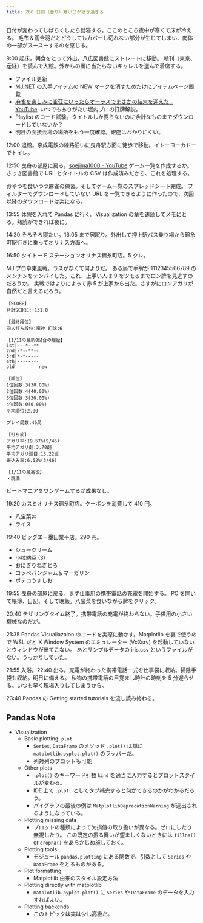 ```yaml
---
title: 260 日目（曇り）寒い日が続き過ぎる
---
```


日付が変わってしばらくしたら就寝する。ここのところ夜中が寒くて床が冷える。
毛布＆雨合羽だとどうしてもカバーし切れない部分が生じてしまい、肉体の一部がスースーするのを感じる。

9:00 起床。朝食をとって外出。八広図書館にストレートに移動。
朝刊（東京、産経）を読んで入館。外からの風に当たらないキャレルを選んで着席する。

* ファイル更新
* [MJ.NET] の入手アイテムの NEW マークを消すためだけにアイテムページ閲覧
* [麻雀を楽しみに雀荘にいったらオーラスでまさかの結末を迎えた - YouTube](https://www.youtube.com/watch?v=-CYzr3B1K_w):
  いつでもありがたい堀内プロの打牌解説。
* Playlist のコード試験。タイトルしか要らないのに余計なものまでダウンロードしていないか？
* 明日の面接会場の場所をもう一度確認。銀座はわかりにくい。

12:00 退館。京成電鉄の線路沿いに曳舟駅方面に徒歩で移動。イトーヨーカドーでトイレ。

12:50 曳舟の部屋に戻る。[soejima1000 - YouTube][soejima1000] ゲーム一覧を作成するか。
さっき図書館で URL とタイトルの CSV は作成済みだから、これを処理する。

おやつを食いつつ麻雀の練習。そしてゲーム一覧のスプレッドシート完成。
フィルターでダウンロードしていない URL を一覧できるように作ったので、次回以降のダウンロードは楽になる。

13:55 休憩を入れて Pandas に行く。Visualization の章を速読してメモにとる。熟読ができれば夜に。

14:30 そろそろ寝たい。16:05 まで居眠り。外出して押上駅バス乗り場から錦糸町駅行きに乗ってオリナス方面へ。

16:50 タイトー F ステーションオリナス錦糸町店。5 クレ。

MJ プロ卓東風戦。ラスがなくて何よりだ。
ある局で手牌が 1112345566789 のメンチンをテンパイした。これ、上手い人は 9 をツモるまでロン牌を見逃すのだろうか。
実戦ではよりによって赤 5 が上家から出た。さすがにロンアガリが自然だと言えるだろう。

```text
【SCORE】
合計SCORE:+131.0

【最終段位】
四人打ち段位:魔神 幻球:6

【1/11の最新8試合の履歴】
1st|---*--**
2nd|-*--**--
3rd|*-*-----
4th|--------
old         new

【順位】
1位回数:3(30.00%)
2位回数:4(40.00%)
3位回数:3(30.00%)
4位回数:0(0.00%)
平均順位:2.00

プレイ局数:46局

【打ち筋】
アガリ率:19.57%(9/46)
平均アガリ翻:3.78翻
平均アガリ巡目:13.22巡
振込み率:6.52%(3/46)

【1/11の最高役】
・跳満
```

ビートマニアをワンゲームするが成果なし。

19:20 カスミオリナス錦糸町店。クーポンを消費して 410 円。

* 八宝菜丼
* ライス

19:40 ビッグエー墨田業平店。290 円。

* シュークリーム
* 小粒納豆 (3)
* おにぎりねぎとろ
* コッペパンジャム＆マーガリン
* ポテコうましお

19:55 曳舟の部屋に戻る。まず仕事用の携帯電話の充電を開始する。
PC を開いて帳簿、日記、そして晩飯。八宝菜を食いながら牌をクリック。

20:40 テザリングタイム終了。携帯電話の充電が終わらない。子供用の小さい機械なのだが。

21:35 Pandas Visualiazaion のコードを実際に動かす。Matplotlib を裏で使うので
WSL だと X Window System のエミュレーター (VcXsrv) を起動していないとウィンドウが出てこない。
あとサンプルデータの iris.csv というファイルがない。うっかりしていた。

21:55 入浴。22:40 出る。充電が終わった携帯電話一式を仕事袋に収納。掃除手袋も収納。明日に備える。
私物の携帯電話の目覚まし時計の時刻を 5 分遅らせる。いつも早く現場入りしてしまうから。

23:40 Pandas の Getting started tutorials を流し読み終わる。

## Pandas Note

* Visualization
  * Basic plotting: `plot`
    * `Series`, `DataFrame` のメソッド `.plot()` は単に `matplotlib.pyplot.plot()` のラッパーだ。
    * 列対列のプロットも可能
  * Other plots
    * `.plot()` のキーワード引数 `kind` を適当に入力するとプロットスタイルが変わる。
    * IDE 上で `.plot.` としてタブ補完すると何ができるのかがわかるだろう。
    * パイグラフの最後の例は `MatplotlibDeprecationWarning` が送出されるようになっている。
  * Plotting missing data
    * プロットの種類によって欠損値の取り扱いが異なる。ゼロにしたり無視したり。
      この既定の振る舞いが望ましくないときには `fillna()` or `dropna()` をあらかじめ施しておく。
  * Plotting tools
    * モジュール `pandas.plotting` にある関数で、引数として `Series` や `DataFrame` をとるものがある。
  * Plot formatting
    * Matplotlib 由来のスタイル設定方法
  * Plotting directly with matplotlib
    * `matplotlib.pyplot.plot()` に `Series` や `DataFrame` のデータを入力すればよい。
  * Plotting backends
    * このトピックは実は少し高級だ。

[mj.net]: https://www.sega-mj.net/mjac_p/mjlogin/login.jsp
[soejima1000]: https://www.youtube.com/user/soejima1000/videos

